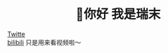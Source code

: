 <h1 align="center">👋你好 我是瑞末</h1>

<a href="https://twitter.com/oRuiMore?s=09" target="_blank" align="center">Twitte</a>
<br>
<a href="https://space.bilibili.com/3493110856288400" target="_blank">bilibili</a> 只是用来看视频啦～